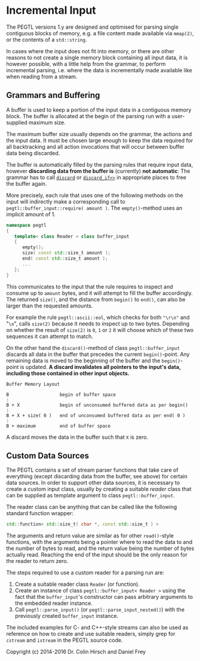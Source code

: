 # Incremental Input

The PEGTL versions 1.y are designed and optimised for parsing single contiguous blocks of memory, e.g. a file content made available via `mmap(2)`, or the contents of a `std::string`.

In cases where the input does not fit into memory, or there are other reasons to not create a single memory block containing all input data, it is however possible, with a little help from the grammar, to perform incremental parsing, i.e. where the data is incrementally made available like when reading from a stream.

## Grammars and Buffering

A buffer is used to keep a portion of the input data in a contiguous memory block.
The buffer is allocated at the begin of the parsing run with a user-supplied maximum size.

The maximum buffer size usually depends on the grammar, the actions and the input data.
It must be chosen large enough to keep the data required for all backtracking and all action invocations that will occur between buffer data being discarded.

The buffer is automatically filled by the parsing rules that require input data, however **discarding data from the buffer is** (currently) **not automatic**:
The grammar has to call [`discard`](Rule-Reference.md#discard) or [`discard_if<>`](Rule-Reference.md#discard_if-r-) in appropriate places to free the buffer again.

More precisely, each rule that uses one of the following methods on the input will indirectly make a corresponding call to `pegtl::buffer_input::require( amount )`. The `empty()`-method uses an implicit amount of 1.

```c++
namespace pegtl
{
   template< class Reader > class buffer_input
   {
      empty();
      size( const std::size_t amount );
      end( const std::size_t amount );
      ...
   };
}
```

This communicates to the input that the rule requires to inspect and consume up to `amount` bytes, and it will attempt to fill the buffer accordingly.
The returned `size()`, and the distance from `begin()` to `end()`, can also be larger than the requested amounts.

For example the rule `pegtl::ascii::eol`, which checks for both `"\r\n"` and "`\n`", calls `size(2)` because it needs to inspect up to two bytes.
Depending on whether the result of `size(2)` is `0`, `1` or `2` it will choose which of these two sequences it can attempt to match.

On the other hand the `discard()`-method of class `pegtl::buffer_input` discards all data in the buffer that precedes the current `begin()`-point.
Any remaining data is moved to the beginning of the buffer and the `begin()`-point is updated.
**A discard invalidates all pointers to the input's data, including those contained in other input objects.**

```
Buffer Memory Layout

B                   begin of buffer space
:
B + X               begin of unconsumed buffered data as per begin()
:
B + X + size( 0 )   end of unconsumed buffered data as per end( 0 )
:
B + maximum         end of buffer space
```

A discard moves the data in the buffer such that `X` is zero.

## Custom Data Sources

The PEGTL contains a set of stream parser functions that take care of everything (except discarding data from the buffer, see above) for certain data sources.
In order to support other data sources, it is necessary to create a custom input class, usually by creating a suitable *reader* class that can be supplied as template argument to class `pegtl::buffer_input`.

The reader class can be anything that can be called like the following standard function wrapper:

```c++
std::function< std::size_t( char *, const std::size_t ) >
```

The arguments and return value are similar as for other `read()`-style functions, with the arguments being a pointer where to read the data to and the number of bytes to read, and the return value being the number of bytes actually read. Reaching the end of the input should be the only reason for the reader to return zero.

The steps required to use a custom reader for a parsing run are:

1. Create a suitable reader class `Reader` (or function).
2. Create an instance of class `pegtl::buffer_input< Reader >` using the fact that the `buffer_input`'s constructor can pass arbitrary arguments to the embedded reader instance.
3. Call `pegtl::parse_input()` (or `pegtl::parse_input_nested()`) with the previously created `buffer_input` instance.

The included examples for C- and C++-style streams can also be used as reference on how to create and use suitable readers, simply grep for `cstream` and `istream` in the PEGTL source code.

Copyright (c) 2014-2016 Dr. Colin Hirsch and Daniel Frey
